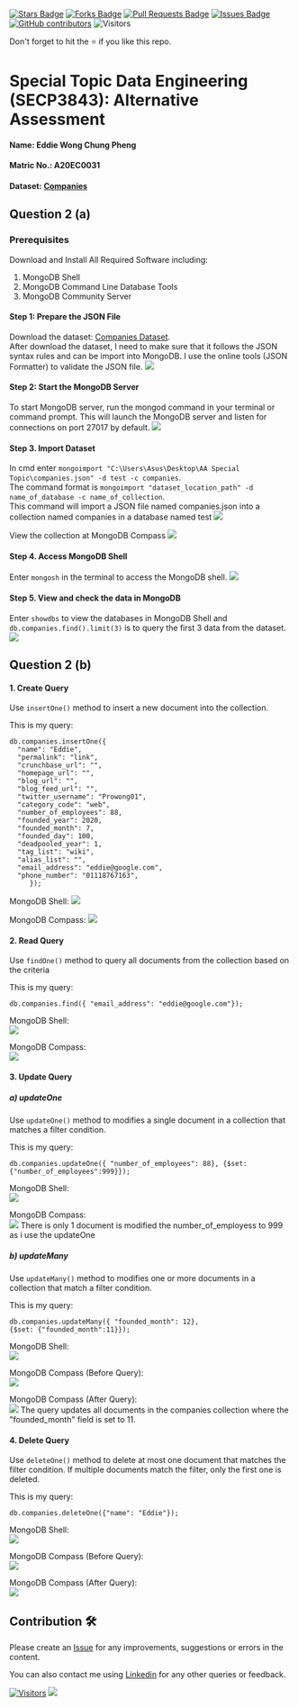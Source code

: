 <a href="https://github.com/drshahizan/SECP3843/stargazers"><img src="https://img.shields.io/github/stars/drshahizan/SECP3843" alt="Stars Badge"/></a>
<a href="https://github.com/drshahizan/SECP3843/network/members"><img src="https://img.shields.io/github/forks/drshahizan/SECP3843" alt="Forks Badge"/></a>
<a href="https://github.com/drshahizan/SECP3843/pulls"><img src="https://img.shields.io/github/issues-pr/drshahizan/SECP3843" alt="Pull Requests Badge"/></a>
<a href="https://github.com/drshahizan/SECP3843/issues"><img src="https://img.shields.io/github/issues/drshahizan/SECP3843" alt="Issues Badge"/></a>
<a href="https://github.com/drshahizan/SECP3843/graphs/contributors"><img alt="GitHub contributors" src="https://img.shields.io/github/contributors/drshahizan/SECP3843?color=2b9348"></a>
![Visitors](https://api.visitorbadge.io/api/visitors?path=https%3A%2F%2Fgithub.com%2Fdrshahizan%2FSECP3843&labelColor=%23d9e3f0&countColor=%23697689&style=flat)

Don't forget to hit the :star: if you like this repo.

# Special Topic Data Engineering (SECP3843): Alternative Assessment

#### Name: Eddie Wong Chung Pheng
#### Matric No.: A20EC0031
#### Dataset: <a href="https://github.com/drshahizan/dataset/tree/main/mongodb/04-companies" >Companies</a>

## Question 2 (a)
### Prerequisites
Download and Install All Required Software including:
1. MongoDB Shell
2. MongoDB Command Line Database Tools
3. MongoDB Community Server

#### Step 1: Prepare the JSON File
Download the dataset: <a href="https://github.com/drshahizan/dataset/tree/main/mongodb/04-companies" >Companies Dataset</a>. <br/>
After download the dataset, I need to make sure that it follows the JSON syntax rules and can be import into MongoDB. I use the online tools (JSON Formatter) to validate the JSON file.
<img  src="./files/images/json_formatter.png"></img>

#### Step 2: Start the MongoDB Server
To start MongoDB server, run the mongod command in your terminal or command prompt. This will launch the MongoDB server and listen for connections on port 27017 by default. 
<img  src="./files/images/mongod.png"></img>
 
#### Step 3. Import Dataset
In cmd enter `mongoimport "C:\Users\Asus\Desktop\AA Special Topic\companies.json" -d test -c companies`.<br/>
The command format is `mongoimport "dataset_location_path" -d name_of_database -c name_of_collection`.<br/>
This command will import a JSON file named companies.json into a collection named companies in a database named test
<img  src="./files/images/mongoimport.png"></img>

View the collection at MongoDB Compass
<img  src="./files/images/data.png"></img>

#### Step 4. Access MongoDB Shell
Enter `mongosh` in the terminal to access the MongoDB shell.
<img  src="./files/images/mongosh.png"></img>

#### Step 5. View and check the data in MongoDB
Enter `showdbs` to view the databases in MongoDB Shell and `db.companies.find().limit(3)` is to query the first 3 data from the dataset.
<img  src="./files/images/query.png"></img>

## Question 2 (b)
#### 1. Create Query
Use `insertOne()` method to insert a new document into the collection.

This is my query:
```
db.companies.insertOne({
  "name": "Eddie",
  "permalink": "link",
  "crunchbase_url": "",
  "homepage_url": "",
  "blog_url": "",
  "blog_feed_url": "",
  "twitter_username": "Prowong01",
  "category_code": "web",
  "number_of_employees": 88,
  "founded_year": 2020,
  "founded_month": 7,
  "founded_day": 100,
  "deadpooled_year": 1,
  "tag_list": "wiki",
  "alias_list": "",
  "email_address": "eddie@google.com",
  "phone_number": "01118767163",
     });
```
MongoDB Shell:
<img  src="./files/images/insert.png"></img>

MongoDB Compass:
<img  src="./files/images/insert_result.png"></img>

#### 2. Read Query
Use `findOne()` method to query all documents from the collection based on the criteria

This is my query:
```
db.companies.find({ "email_address": "eddie@google.com"});
```

MongoDB Shell: <br/>
<img  src="./files/images/find.png"></img>

MongoDB Compass: <br/>
<img  src="./files/images/find_result.png"></img>

#### 3. Update Query
##### a) updateOne
Use `updateOne()` method to modifies a single document in a collection that matches a filter condition.

This is my query:
```
db.companies.updateOne({ "number_of_employees": 88}, {$set: {"number_of_employees":999}});
```

MongoDB Shell: <br/>
<img  src="./files/images/updateone.png"></img>

MongoDB Compass: <br/>
<img  src="./files/images/updateone_result.png"></img>
There is only 1 document is modified the number_of_employess to 999 as i use the updateOne


##### b) updateMany
Use `updateMany()` method to modifies one or more documents in a collection that match a filter condition.

This is my query:
```
db.companies.updateMany({ "founded_month": 12}, 
{$set: {"founded_month":11}});
```

MongoDB Shell: <br/>
<img  src="./files/images/updatemany.png"></img>

MongoDB Compass (Before Query): <br/>
<img  src="./files/images/updatemanybefore_result.png"></img>

MongoDB Compass (After Query): <br/>
<img  src="./files/images/updatemanyafter_result.png"></img>
The query updates all documents in the companies collection where the "founded_month" field is set to 11.

 #### 4. Delete Query
 Use `deleteOne()` method to delete at most one document that matches the filter condition. If multiple documents match the filter, only the first one is deleted.

 This is my query:
```
db.companies.deleteOne({"name": "Eddie"});
```
MongoDB Shell: <br/>
<img  src="./files/images/delete.png"></img>
 
MongoDB Compass (Before Query): <br/>
<img  src="./files/images/deletebefore_result.png"></img>

MongoDB Compass (After Query): <br/>
<img  src="./files/images/deleteafter_result.png"></img>

## Contribution 🛠️
Please create an [Issue](https://github.com/drshahizan/special-topic-data-engineering/issues) for any improvements, suggestions or errors in the content.

You can also contact me using [Linkedin](https://www.linkedin.com/in/drshahizan/) for any other queries or feedback.

[![Visitors](https://api.visitorbadge.io/api/visitors?path=https%3A%2F%2Fgithub.com%2Fdrshahizan&labelColor=%23697689&countColor=%23555555&style=plastic)](https://visitorbadge.io/status?path=https%3A%2F%2Fgithub.com%2Fdrshahizan)
![](https://hit.yhype.me/github/profile?user_id=81284918)



